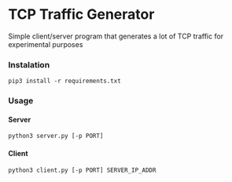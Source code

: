 # TCP Traffic Generator
Simple client/server program that generates a lot of TCP traffic for experimental purposes

### Instalation
`pip3 install -r requirements.txt`

### Usage
#### Server
`python3 server.py [-p PORT]`

#### Client
`python3 client.py [-p PORT] SERVER_IP_ADDR`
